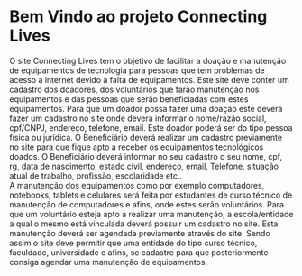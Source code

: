 # Bem Vindo ao projeto Connecting Lives

O site Connecting Lives tem o objetivo de facilitar a doação e manutenção de equipamentos de tecnologia para pessoas que tem problemas de acesso a internet devido a falta de equipamentos.
Este site deve conter um cadastro dos doadores, dos voluntários que farão manutenção nos equipamentos e das pessoas que serão beneficiadas com estes equipamentos.
Para que um doador possa fazer uma doação este deverá fazer um cadastro no site onde deverá informar o nome/razão social, cpf/CNPJ, endereço, telefone, email.
Este doador poderá ser do tipo pessoa física ou jurídica.
O Beneficiário deverá realizar um cadastro previamente no site para que fique apto a receber os equipamentos tecnológicos doados. 
O Beneficiário deverá informar no seu cadastro o seu nome, cpf, rg, data de nascimento, estado civil, endereço, email, Telefone, situação atual de trabalho, profissão, escolaridade etc..   
A manutenção dos equipamentos como por exemplo computadores, notebooks, tablets e celulares será feita por estudantes de curso técnico de manutenção de computadores e afins, onde estes serão voluntários.
Para que um voluntário esteja apto a realizar uma manutenção, a escola/entidade a qual o mesmo está vinculada deverá possuir um cadastro no site.
Esta manutenção deverá ser agendada previamente através do site.
Sendo assim o site deve permitir que uma entidade do tipo curso técnico, faculdade, universidade e afins, se cadastre para que posteriormente consiga agendar uma manutenção de equipamentos.
